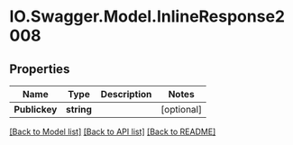 # IO.Swagger.Model.InlineResponse2008
## Properties

Name | Type | Description | Notes
------------ | ------------- | ------------- | -------------
**Publickey** | **string** |  | [optional] 

[[Back to Model list]](../README.md#documentation-for-models) [[Back to API list]](../README.md#documentation-for-api-endpoints) [[Back to README]](../README.md)

